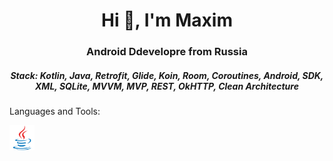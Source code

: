 <h1 align="center">Hi 👋, I'm Maxim</h1>
<h3 align="center">Android Ddevelopre from Russia</h3>
<h5 align="center">Stack: Kotlin, Java, Retrofit, Glide, Koin, Room, Coroutines, Android, SDK, XML, SQLite, MVVM, MVP, REST, OkHTTP, Clean Architecture</h5>
<h7 align="center">Languages and Tools:</h7>
<p align="left"> <a href="https://www.java.com" target="_blank" rel="noreferrer"> <img src="https://raw.githubusercontent.com/devicons/devicon/master/icons/java/java-original.svg" alt="java" width="40" height="40"/> </a> </p>
